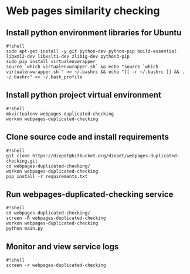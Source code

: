# Web pages similarity checking #
## Install python environment libraries for Ubuntu ##
```
#!shell
sudo apt-get install -y git python-dev python-pip build-essential libxml2-dev libxslt1-dev zlib1g-dev python3-pip
sudo pip install virtualenvwrapper
source `which virtualenvwrapper.sh` && echo "source `which virtualenvwrapper.sh`" >> ~/.bashrc && echo "[[ -r ~/.bashrc ]] && . ~/.bashrc" >> ~/.bash_profile

```

## Install python project virtual environment ##
```
#!shell
mkvirtualenv webpages-duplicated-checking
workon webpages-duplicated-checking

```

## Clone source code and install requirements ##

```
#!shell
git clone https://diepdt@bitbucket.org/diepdt/webpages-duplicated-checking.git
cd webpages-duplicated-checking/
workon webpages-duplicated-checking
pip install -r requirements.txt

```

## Run webpages-duplicated-checking service ##


```
#!shell
cd webpages-duplicated-checking/
screen -R webpages-duplicated-checking
workon webpages-duplicated-checking
python main.py

```

## Monitor and view service logs ##

```
#!shell
screen -r webpages-duplicated-checking

```